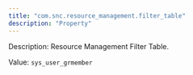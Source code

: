 ```yaml
---
title: "com.snc.resource_management.filter_table"
description: "Property"
---
```


Description: Resource Management Filter Table.

Value: `sys_user_grmember`